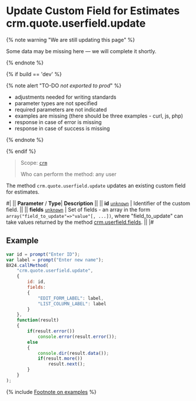 # Update Custom Field for Estimates crm.quote.userfield.update

{% note warning "We are still updating this page" %}

Some data may be missing here — we will complete it shortly.

{% endnote %}

{% if build == 'dev' %}

{% note alert "TO-DO _not exported to prod_" %}

- adjustments needed for writing standards
- parameter types are not specified
- required parameters are not indicated
- examples are missing (there should be three examples - curl, js, php)
- response in case of error is missing
- response in case of success is missing

{% endnote %}

{% endif %}

> Scope: [`crm`](../../scopes/permissions.md)
>
> Who can perform the method: any user

The method `crm.quote.userfield.update` updates an existing custom field for estimates.

#|
||  **Parameter** / **Type**| **Description** ||
|| **id**
[`unknown`](../../data-types.md) | Identifier of the custom field. ||
|| **fields**
[`unknown`](../../data-types.md) | Set of fields - an array in the form `array("field_to_update"=>"value"[, ...])`, where "field_to_update" can take values returned by the method [crm.userfield.fields](../universal/user-defined-fields/crm-userfield-fields.md).
||
|#

## Example

```js
var id = prompt("Enter ID");
var label = prompt("Enter new name");
BX24.callMethod(
    "crm.quote.userfield.update",
    {
        id: id,
        fields:
        {
            "EDIT_FORM_LABEL": label,
            "LIST_COLUMN_LABEL": label
        }
    },
    function(result)
    {
        if(result.error())
            console.error(result.error());
        else
        {
            console.dir(result.data());
            if(result.more())
                result.next();
        }
    }
);
```

{% include [Footnote on examples](../../../_includes/examples.md) %}